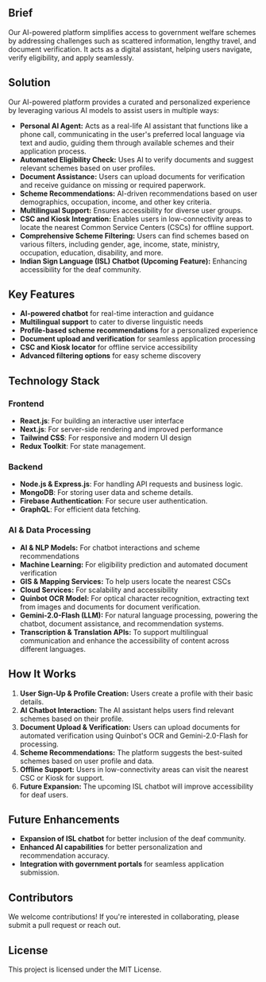 ## Brief
Our AI-powered platform simplifies access to government welfare schemes by addressing challenges such as scattered information, lengthy travel, and document verification. It acts as a digital assistant, helping users navigate, verify eligibility, and apply seamlessly.

## Solution

Our AI-powered platform provides a curated and personalized experience by leveraging various AI models to assist users in multiple ways:

- **Personal AI Agent:** Acts as a real-life AI assistant that functions like a phone call, communicating in the user's preferred local language via text and audio, guiding them through available schemes and their application process.
- **Automated Eligibility Check:** Uses AI to verify documents and suggest relevant schemes based on user profiles.
- **Document Assistance:** Users can upload documents for verification and receive guidance on missing or required paperwork.
- **Scheme Recommendations:** AI-driven recommendations based on user demographics, occupation, income, and other key criteria.
- **Multilingual Support:** Ensures accessibility for diverse user groups.
- **CSC and Kiosk Integration:** Enables users in low-connectivity areas to locate the nearest Common Service Centers (CSCs) for offline support.
- **Comprehensive Scheme Filtering:** Users can find schemes based on various filters, including gender, age, income, state, ministry, occupation, education, disability, and more.
- **Indian Sign Language (ISL) Chatbot (Upcoming Feature):** Enhancing accessibility for the deaf community.

## Key Features

- **AI-powered chatbot** for real-time interaction and guidance
- **Multilingual support** to cater to diverse linguistic needs
- **Profile-based scheme recommendations** for a personalized experience
- **Document upload and verification** for seamless application processing
- **CSC and Kiosk locator** for offline service accessibility
- **Advanced filtering options** for easy scheme discovery

## Technology Stack

### Frontend
- **React.js**: For building an interactive user interface
- **Next.js**: For server-side rendering and improved performance
- **Tailwind CSS**: For responsive and modern UI design
- **Redux Toolkit**: For state management.

### Backend
- **Node.js & Express.js**: For handling API requests and business logic.
- **MongoDB**: For storing user data and scheme details.
- **Firebase Authentication**: For secure user authentication.
- **GraphQL**: For efficient data fetching.

### AI & Data Processing
- **AI & NLP Models:** For chatbot interactions and scheme recommendations
- **Machine Learning:** For eligibility prediction and automated document verification
- **GIS & Mapping Services:** To help users locate the nearest CSCs
- **Cloud Services:** For scalability and accessibility
- **Quinbot OCR Model:** For optical character recognition, extracting text from images and documents for document verification.
- **Gemini-2.0-Flash (LLM):** For natural language processing, powering the chatbot, document assistance, and recommendation systems.
- **Transcription & Translation APIs:** To support multilingual communication and enhance the accessibility of content across different languages.

## How It Works

1. **User Sign-Up & Profile Creation:** Users create a profile with their basic details.
2. **AI Chatbot Interaction:** The AI assistant helps users find relevant schemes based on their profile.
3. **Document Upload & Verification:** Users can upload documents for automated verification using Quinbot's OCR and Gemini-2.0-Flash for processing.
4. **Scheme Recommendations:** The platform suggests the best-suited schemes based on user profile and data.
5. **Offline Support:** Users in low-connectivity areas can visit the nearest CSC or Kiosk for support.
6. **Future Expansion:** The upcoming ISL chatbot will improve accessibility for deaf users.

## Future Enhancements

- **Expansion of ISL chatbot** for better inclusion of the deaf community.
- **Enhanced AI capabilities** for better personalization and recommendation accuracy.
- **Integration with government portals** for seamless application submission.

## Contributors
We welcome contributions! If you're interested in collaborating, please submit a pull request or reach out.

## License
This project is licensed under the MIT License.
